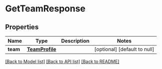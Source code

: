 # GetTeamResponse
## Properties

| Name | Type | Description | Notes |
|------------ | ------------- | ------------- | -------------|
| **team** | [**TeamProfile**](TeamProfile.md) |  | [optional] [default to null] |

[[Back to Model list]](../README.md#documentation-for-models) [[Back to API list]](../README.md#documentation-for-api-endpoints) [[Back to README]](../README.md)

